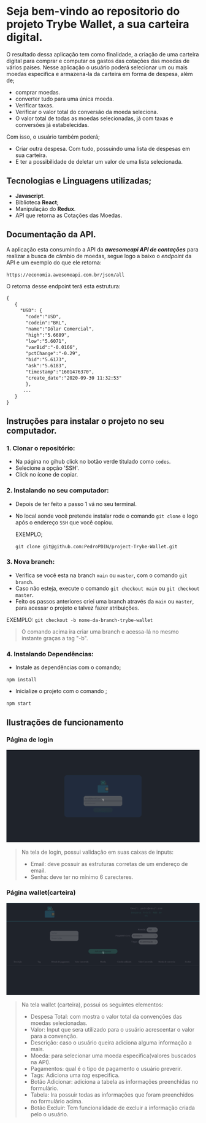 # Seja bem-vindo ao repositorio do projeto **Trybe Wallet**, a sua carteira digital.

O resultado dessa aplicação tem como finalidade, a criação de uma carteira digital para comprar e computar os gastos das cotações das moedas de vários países. Nesse aplicação o usuário poderá selecionar um ou mais moedas especifica e armazena-la da carteira em forma de despesa, além de;

* comprar moedas.
* converter tudo para uma única moeda.
* Verificar taxas.
* Verificar o valor total do conversão da moeda seleciona.
* O valor total de todas as moedas selecionadas, já com taxas e conversões já estabelecidas.

Com isso, o usuário também poderá;

* Criar outra despesa. Com tudo, possuindo uma lista de despesas em sua carteira.
* E ter a possibilidade de deletar um valor de uma lista selecionada. 

## Tecnologias e Linguagens utilizadas;

* **Javascript**.
* Biblioteca **React**;
* Manipulação do **Redux**.
* API que retorna as Cotações das Moedas.

## Documentação da API.

A aplicação esta consumindo a API da _**awesomeapi API de contações**_ para realizar a busca de câmbio de moedas, segue logo a baixo o _endpoint_ da API e um exemplo do que ele retorna:

`https://economia.awesomeapi.com.br/json/all`

O retorna desse endpoint terá esta estrutura:

```
{
   {
     "USD": {
       "code":"USD",
       "codein":"BRL",
       "name":"Dólar Comercial",
       "high":"5.6689",
       "low":"5.6071",
       "varBid":"-0.0166",
       "pctChange":"-0.29",
       "bid":"5.6173",
       "ask":"5.6183",
       "timestamp":"1601476370",
       "create_date":"2020-09-30 11:32:53"
       },
      ...
   }
}
```
 
## Instruções para instalar o projeto no seu computador.

### 1. Clonar o repositório:

* Na página no gihub click no botão verde titulado como `codes`.
* Selecione a opção 'SSH'.
 * Click no ícone de copiar.

### 2. Instalando no seu computador:

* Depois de ter feito a passo 1 vá no seu terminal.

* No local aonde você pretende instalar rode o comando `git clone` e logo após o endereço `SSH` que você copiou.

     EXEMPLO;

    `git clone git@github.com:PedroPDIN/project-Trybe-Wallet.git`

### 3. Nova branch:   

* Verifica se você esta na branch `main` ou `master`, com o comando `git branch`.
* Caso não esteja, execute o comando `git checkout main` ou `git checkout master`.
* Feito os passos anteriores criei uma branch através da `main` ou `master`, para acessar o projeto e talvez fazer atribuições.

EXEMPLO:
`git checkout -b nome-da-branch-trybe-wallet`

> O comando acima ira criar uma branch e acessa-lá no mesmo instante graças a tag "-b".

### 4. Instalando Dependências:

* Instale as dependências com o comando;

`npm install`

* Inicialize o projeto com o comando ;

`npm start`

## Ilustrações de funcionamento

### Página de login

![ilustração da tela de login](./src/gif/tela-de-login.gif)

> Na tela de login, possui validação em suas caixas de inputs:
> * Email: deve possuir as estruturas corretas de um endereço de email.
> * Senha: deve ter no mínimo 6 carecteres.

### Página wallet(carteira)

![ilustração do wallet](./src/gif/aplica%C3%A7%C3%A3o-wallet.gif)

> Na tela wallet (carteira), possui os seguintes elementos:
> * Despesa Total: com mostra o valor total da convenções das moedas selecionadas.
> * Valor: Input que sera utilizado para o usuário acrescentar o valor para a convenção.
> * Descrição: caso o usuário queira adiciona alguma informação a mais.
> * Moeda: para selecionar uma moeda especifica(valores buscados na API).
> * Pagamentos: qual é o tipo de pagamento o usuário preverir.
> * Tags: Adiciona uma _tag_ especifica.
> * Botão Adicionar: adiciona a tabela as informações preenchidas no formulário.
> * Tabela: Ira possuir todas as informações que foram preenchidos no formulário acima.
> * Botão Excluir: Tem funcionalidade de excluir a informação criada pelo o usuário.
